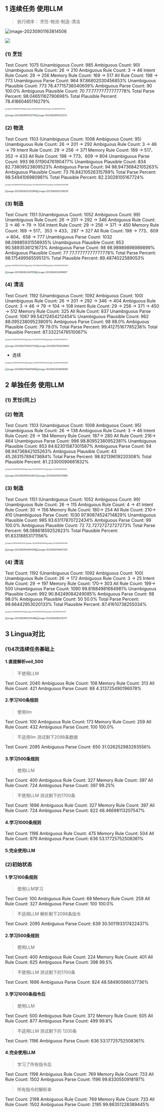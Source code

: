 ## 1 连续任务 使用LLM

> 执行顺序： 烹饪-物流-制造-清洁

![image-20230901163814506](D:\IDE\Typora\Cache\test_result.assets\image-20230901163814506.png)

![](D:\IDE\Typora\Cache\test_result.assets\image-20230830120714019.png)

### (1) 烹饪

Test Count: 1075		(Unambiguous Count: 985	 Ambiguous Count: 90)
Unambiguous Rule Count:  26  ->  210
  Ambiguous Rule Count:  3   ->  46
     Intent Rule Count:  29  ->  256
     Memory Rule Count:  169 ->  517
        All Rule Count:  198 ->  773
    Unambiguous Parse Count: 964		97.86802030456853%
Unambiguous Plausible Count: 773		78.47715736040609%
      Ambiguous Parse Count: 90		100.0%
  Ambiguous Plausible Count: 70		77.77777777777778%
    Total Parse Percent: 98.04651162790698%
Total Plausible Percent: 78.41860465116279%

<img src="D:\IDE\Typora\Cache\test_result.assets\image-20230826191131686.png" alt="image-20230826191131686" style="zoom: 33%;" /><img src="D:\IDE\Typora\Cache\test_result.assets\image-20230826191143952.png" alt="image-20230826191143952" style="zoom: 33%;" /><img src="D:\IDE\Typora\Cache\test_result.assets\image-20230826191154743.png" alt="image-20230826191154743" style="zoom: 33%;" />

<img src="D:\IDE\Typora\Cache\test_result.assets\image-20230826191202710.png" alt="image-20230826191202710" style="zoom: 50%;" /><img src="D:\IDE\Typora\Cache\test_result.assets\image-20230826191220233.png" alt="image-20230826191220233" style="zoom: 50%;" />

### (2) 物流

Test Count: 1103		(Unambiguous Count: 1008	 Ambiguous Count: 95)
Unambiguous Rule Count:  26  -> 201 -> 292
  Ambiguous Rule Count:   3  ->  46 -> 79
     Intent Rule Count:  29  -> 256 -> 371
     Memory Rule Count:  169 ->  517、353 -> 433
        All Rule Count:  198 ->  773、609 -> 804
    Unambiguous Parse Count: 993		98.51190476190477%
Unambiguous Plausible Count: 834		82.73809523809523%
      Ambiguous Parse Count: 94		98.94736842105263%
  Ambiguous Plausible Count: 73		76.84210526315789%
    Total Parse Percent: 98.5494106980961%
Total Plausible Percent: 82.23028105167724%

<img src="D:\IDE\Typora\Cache\test_result.assets\image-20230826202037062.png" alt="image-20230826202037062" style="zoom:33%;" /><img src="D:\IDE\Typora\Cache\test_result.assets\image-20230826202043347.png" alt="image-20230826202043347" style="zoom:33%;" /><img src="D:\IDE\Typora\Cache\test_result.assets\image-20230826202052688.png" alt="image-20230826202052688" style="zoom:33%;" />

<img src="D:\IDE\Typora\Cache\test_result.assets\image-20230826202102880.png" alt="image-20230826202102880" style="zoom:50%;" /><img src="D:\IDE\Typora\Cache\test_result.assets\image-20230826202109205.png" alt="image-20230826202109205" style="zoom:50%;" />

### (3) 制造

Test Count: 1151		(Unambiguous Count: 1052	 Ambiguous Count: 99)
Unambiguous Rule Count:  26  ->    201    ->   292   ->   346
  Ambiguous Rule Count:   3  ->     46    ->    79   ->   104
     Intent Rule Count:  29  ->    256    ->   371   ->   450
     Memory Rule Count:  169 ->  517、353 -> 433、287 ->   327
        All Rule Count:  198 ->  773、609 -> 804、658 ->   777
    Unambiguous Parse Count: 1032		98.09885931558935%
Unambiguous Plausible Count: 953		90.5893536121673%
      Ambiguous Parse Count: 98		98.98989898989899%
  Ambiguous Plausible Count: 77		77.77777777777778%
    Total Parse Percent: 98.17549956559513%
Total Plausible Percent: 89.4874022589053%

<img src="D:\IDE\Typora\Cache\test_result.assets\image-20230826224350336.png" alt="image-20230826224350336" style="zoom:33%;" /><img src="D:\IDE\Typora\Cache\test_result.assets\image-20230826224355892.png" alt="image-20230826224355892" style="zoom:33%;" /><img src="D:\IDE\Typora\Cache\test_result.assets\image-20230826224403061.png" alt="image-20230826224403061" style="zoom:33%;" />

<img src="D:\IDE\Typora\Cache\test_result.assets\image-20230826224411019.png" alt="image-20230826224411019" style="zoom:50%;" /><img src="D:\IDE\Typora\Cache\test_result.assets\image-20230826224416657.png" alt="image-20230826224416657" style="zoom:50%;" />

### (4) 清洁

Test Count: 1192		(Unambiguous Count: 1092	 Ambiguous Count: 100)
Unambiguous Rule Count: 26 -> 201 -> 292 -> 346 -> 404
  Ambiguous Rule Count:  3 ->  46 ->  79 -> 104 -> 108
     Intent Rule Count: 29 -> 256 -> 371 -> 450 -> 512
     Memory Rule Count: 325
        All Rule Count: 837
    Unambiguous Parse Count: 1087		99.54212454212454%
Unambiguous Plausible Count: 962		88.09523809523809%
      Ambiguous Parse Count: 98		98.0%
  Ambiguous Plausible Count: 79		79.0%
    Total Parse Percent: 99.41275167785236%
Total Plausible Percent: 87.33221476510067%

<img src="D:\IDE\Typora\Cache\test_result.assets\image-20230827003932518.png" alt="image-20230827003932518" style="zoom:33%;" /><img src="D:\IDE\Typora\Cache\test_result.assets\image-20230827003941909.png" alt="image-20230827003941909" style="zoom:33%;" /><img src="D:\IDE\Typora\Cache\test_result.assets\image-20230827003953022.png" alt="image-20230827003953022" style="zoom:33%;" />

<img src="D:\IDE\Typora\Cache\test_result.assets\image-20230827004027200.png" alt="image-20230827004027200" style="zoom:50%;" /><img src="D:\IDE\Typora\Cache\test_result.assets\image-20230827004039828.png" alt="image-20230827004039828" style="zoom:50%;" />

- 连续

<img src="D:\IDE\Typora\Cache\test_result.assets\image-20230827004548349.png" alt="image-20230827004548349" style="zoom:33%;" /><img src="D:\IDE\Typora\Cache\test_result.assets\image-20230827004554051.png" alt="image-20230827004554051" style="zoom:33%;" /><img src="D:\IDE\Typora\Cache\test_result.assets\image-20230827004559402.png" alt="image-20230827004559402" style="zoom:33%;" />

<img src="D:\IDE\Typora\Cache\test_result.assets\image-20230827004611849.png" alt="image-20230827004611849" style="zoom:50%;" /><img src="D:\IDE\Typora\Cache\test_result.assets\image-20230827004618090.png" alt="image-20230827004618090" style="zoom:50%;" />

## 2 单独任务 使用LLM 

### (1) 烹饪(同上)

### (2) 物流

Test Count: 1103		(Unambiguous Count: 1008	 Ambiguous Count: 95)
Unambiguous Rule Count: 26 -> 138
  Ambiguous Rule Count: 3  -> 46
     Intent Rule Count: 29 -> 184
     Memory Rule Count: 187-> 280
        All Rule Count: 216-> 464
    Unambiguous Parse Count: 996		98.80952380952381%
Unambiguous Plausible Count: 853		84.62301587301587%
      Ambiguous Parse Count: 94		98.94736842105263%
  Ambiguous Plausible Count: 43		45.26315789473684%
    Total Parse Percent: 98.82139619220308%
Total Plausible Percent: 81.23300090661832%

<img src="D:\IDE\Typora\Cache\test_result.assets\image-20230828145308208.png" alt="image-20230828145308208" style="zoom:33%;" /><img src="D:\IDE\Typora\Cache\test_result.assets\image-20230828145313736.png" alt="image-20230828145313736" style="zoom:33%;" /><img src="D:\IDE\Typora\Cache\test_result.assets\image-20230828145318380.png" alt="image-20230828145318380" style="zoom:33%;" />

<img src="D:\IDE\Typora\Cache\test_result.assets\image-20230828145324872.png" alt="image-20230828145324872" style="zoom: 50%;" /><img src="D:\IDE\Typora\Cache\test_result.assets\image-20230828145331965.png" alt="image-20230828145331965" style="zoom: 50%;" />

### (3) 制造

Test Count: 1151		(Unambiguous Count: 1052	 Ambiguous Count: 99)
Unambiguous Rule Count: 26 -> 115
  Ambiguous Rule Count: 4  -> 41 
     Intent Rule Count: 30 -> 156
     Memory Rule Count: 180-> 254
        All Rule Count: 210-> 410
    Unambiguous Parse Count: 1030		97.90874524714829%
Unambiguous Plausible Count: 985		93.63117870722434%
      Ambiguous Parse Count: 99		100.0%
  Ambiguous Plausible Count: 72		72.72727272727273%
    Total Parse Percent: 98.08861859252823%
Total Plausible Percent: 91.83318853171156%

<img src="D:\IDE\Typora\Cache\test_result.assets\image-20230828140632752.png" alt="image-20230828140632752" style="zoom:33%;" /><img src="D:\IDE\Typora\Cache\test_result.assets\image-20230828140639963.png" alt="image-20230828140639963" style="zoom:33%;" /><img src="D:\IDE\Typora\Cache\test_result.assets\image-20230828140645460.png" alt="image-20230828140645460" style="zoom:33%;" />

<img src="D:\IDE\Typora\Cache\test_result.assets\image-20230828140651046.png" alt="image-20230828140651046" style="zoom:50%;" /><img src="D:\IDE\Typora\Cache\test_result.assets\image-20230828140657241.png" alt="image-20230828140657241" style="zoom:50%;" />

### (4) 清洁

Test Count: 1192		(Unambiguous Count: 1092	 Ambiguous Count: 100)
Unambiguous Rule Count: 26 -> 172
  Ambiguous Rule Count:  3 -> 25
     Intent Rule Count: 29 -> 197
     Memory Rule Count: 170-> 303
        All Rule Count: 199-> 500
    Unambiguous Parse Count: 1090		99.81684981684981%
Unambiguous Plausible Count: 992		90.84249084249085%
      Ambiguous Parse Count: 98		98.0%
  Ambiguous Plausible Count: 50		50.0%
    Total Parse Percent: 99.66442953020133%
Total Plausible Percent: 87.41610738255034%

<img src="D:\IDE\Typora\Cache\test_result.assets\image-20230828162130506.png" alt="image-20230828162130506" style="zoom:33%;" /><img src="D:\IDE\Typora\Cache\test_result.assets\image-20230828162139521.png" alt="image-20230828162139521" style="zoom:33%;" /><img src="D:\IDE\Typora\Cache\test_result.assets\image-20230828162145103.png" alt="image-20230828162145103" style="zoom:33%;" />

<img src="D:\IDE\Typora\Cache\test_result.assets\image-20230828162154386.png" alt="image-20230828162154386" style="zoom:50%;" /><img src="D:\IDE\Typora\Cache\test_result.assets\image-20230828162215277.png" alt="image-20230828162215277" style="zoom:50%;" />

## 3 Lingua对比

### (1)4次连续任务基础上

#### 1.直接解析veil_500

> 不使用LLM

Test Count: 2040
  Ambiguous Rule Count: 108
     Memory Rule Count: 313
        All Rule Count: 421
      Ambiguous Parse Count: 88		4.313725490196078%

#### 2.学习100条规则

> 使用llm

Test Count: 100
  Ambiguous Rule Count: 173
     Memory Rule Count: 259
        All Rule Count: 432
      Ambiguous Parse Count: 100		100.0%

> 不适用llm 测试剩下2098条数据

Test Count: 2095
      Ambiguous Parse Count: 650		31.026252983293556%

#### 3.学习500条规则

> 使用LLM

Test Count: 400
  Ambiguous Rule Count: 327
     Memory Rule Count: 397
        All Rule Count: 724
      Ambiguous Parse Count: 397		99.25%

> 不使用LLM 测试剩下的1700条

Test Count: 1696
  Ambiguous Rule Count: 327
     Memory Rule Count: 397
        All Rule Count: 724
      Ambiguous Parse Count: 822		48.46698113207547%

#### 4.学习1000条规则

Test Count: 1196
  Ambiguous Rule Count: 475
     Memory Rule Count: 504
        All Rule Count: 979
      Ambiguous Parse Count: 636		53.17725752508361%

#### 5.完全使用LLM

### (2)初始状态

#### 1.学习100条规则

> 使用LLM学习

Test Count: 100
  Ambiguous Rule Count: 68
     Memory Rule Count: 259
        All Rule Count: 327
      Ambiguous Parse Count: 100		100.0%

> 不适用LLM 解析剩下2098条指令

Test Count: 2095
      Ambiguous Parse Count: 639		30.501193317422437%

#### 2.学习500条规则

> 使用LLM

Test Count: 400
  Ambiguous Rule Count: 224
     Memory Rule Count: 401
        All Rule Count: 625
      Ambiguous Parse Count: 398		99.5%

> 不使用LLM 测试剩下的1700条

Test Count: 1696
      Ambiguous Parse Count: 824		48.58490566037736%

#### 3.学习1000条指令后

> 使用LLM

Test Count: 500
  Ambiguous Rule Count: 372
     Memory Rule Count: 505
        All Rule Count: 877
      Ambiguous Parse Count: 499		99.8%

> 不适用LLM 测试剩下的 1200条

Test Count: 1196
      Ambiguous Parse Count: 636		53.17725752508361%

#### 4.完全使用LLM

> 学习了所有指令后

Test Count: 1198
  Ambiguous Rule Count: 769
     Memory Rule Count: 733
        All Rule Count: 1502
      Ambiguous Parse Count: 1196		99.8330550918197%

> 所有指令的解析率

Test Count: 2198
  Ambiguous Rule Count: 769
     Memory Rule Count: 733
        All Rule Count: 1502
      Ambiguous Parse Count: 2195		99.86351228389445%